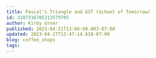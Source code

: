 ```yaml
---
title: Pascal's Triangle and GST (School of Tomorrow)
id: 3187316705313579705
author: Kirby Urner
published: 2023-04-21T13:06:00.003-07:00
updated: 2023-04-27T13:47:14.610-07:00
blog: coffee_shops
tags: 
---
```


